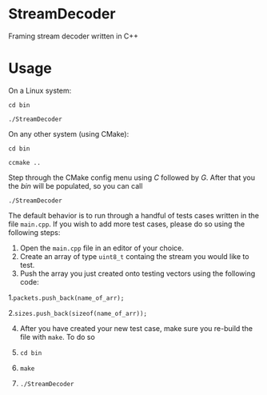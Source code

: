 # StreamDecoder
Framing stream decoder written in C++

# Usage
On a Linux system:

  ```cd bin```
  
  ```./StreamDecoder```

On any other system (using CMake):

  ```cd bin```
  
  ```ccmake ..```

Step through the CMake config menu using *C* followed by *G*. After that you the *bin* will be populated, so you can call 

  ```./StreamDecoder```

The default behavior is to run through a handful of tests cases written in the file ```main.cpp```. If you wish to add more test cases, please do so using the following steps:

1. Open the ```main.cpp``` file in an editor of your choice.
2. Create an array of type ```uint8_t``` containg the stream you would like to test.
3. Push the array you just created onto testing vectors using the following code:

  1.```packets.push_back(name_of_arr);```
  
  2.```sizes.push_back(sizeof(name_of_arr));```
  
4. After you have created your new test case, make sure you re-build the file with ```make```. To do so
  1. ```cd bin```
  
  2. ```make```
  
  3. ```./StreamDecoder```
